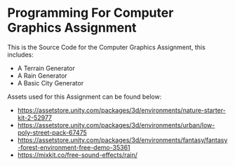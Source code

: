 # Programming For Computer Graphics Assignment

This is the Source Code for the Computer Graphics Assignment, this includes:
  - A Terrain Generator
  - A Rain Generator
  - A Basic City Generator

Assets used for this Assignment can be found below:
  - https://assetstore.unity.com/packages/3d/environments/nature-starter-kit-2-52977
  - https://assetstore.unity.com/packages/3d/environments/urban/low-poly-street-pack-67475
  - https://assetstore.unity.com/packages/3d/environments/fantasy/fantasy-forest-environment-free-demo-35361
  - https://mixkit.co/free-sound-effects/rain/
